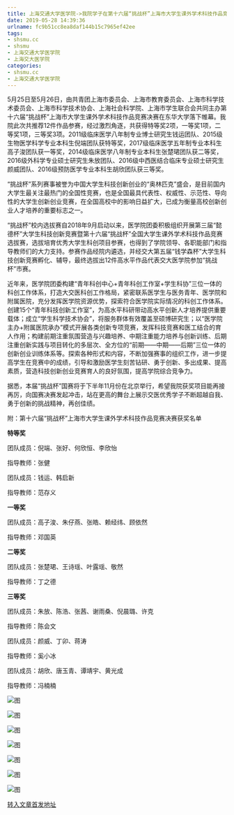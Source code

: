 ```yaml
---
title: 上海交通大学医学院->我院学子在第十六届“挑战杯”上海市大学生课外学术科技作品竞赛中斩获佳绩 | shsmu.cc
date: 2019-05-28 14:39:36
urlname: fc9b51cc8ea8daf144b15c7965ef42ee
tags: 
- shsmu.cc
- shsmu
- 上海交通大学医学院
- 上海交大医学院
categories:
- shsmu.cc
- 上海交通大学医学院
---
```



5月25日至5月26日，由共青团上海市委员会、上海市教育委员会、上海市科学技术委员会、上海市科学技术协会、上海社会科学院、上海市学生联合会共同主办第十六届“挑战杯”上海市大学生课外学术科技作品竞赛决赛在东华大学落下帷幕。我院此次共推荐12件作品参赛，经过激烈角逐，共获得特等奖2项，一等奖1项，二等奖1项，三等奖3项。2011级临床医学八年制专业博士研究生钱运团队、2015级生物医学科学专业本科生倪端团队获特等奖，2017级临床医学五年制专业本科生高子浚团队获一等奖，2014级临床医学八年制专业本科生张楚珺团队获二等奖，2016级外科学专业硕士研究生朱放团队、2016级中西医结合临床专业硕士研究生颜威团队、2016级预防医学专业本科生胡欣团队获三等奖。

“挑战杯”系列赛事被誉为中国大学生科技创新创业的“奥林匹克”盛会，是目前国内大学生最关注最热门的全国性竞赛，也是全国最具代表性、权威性、示范性、导向性的大学生创新创业竞赛，在全国高校中的影响日益扩大，已成为衡量高校创新创业人才培养的重要标志之一。

“挑战杯”校内选拔赛自2018年9月启动以来，医学院团委积极组织开展第三届“懿德杯”大学生科技创新竞赛暨第十六届“挑战杯”全国大学生课外学术科技作品竞赛选拔赛，选拔培育优秀大学生科创项目参赛，也得到了学院领导、各职能部门和指导教师们的大力支持。参赛作品经院内遴选，并经交大第五届“钱学森杯”大学生科技创新竞赛孵化、辅导，最终选拔出12件高水平作品代表交大医学院参加“挑战杯”市赛。

近年来，医学院团委构建“青年科创中心+青年科创工作室+学生科协”三位一体的科创工作体系，打造大交医科创工作格局，紧密联系医学生与医务青年、医学院和附属医院，充分发挥医学院资源优势，探索符合医学院实际情况的科创工作体系。创建15个“青年科技创新工作室”，为高水平科研带动高水平创新人才培养提供重要载体；成立“学生科学技术协会”，将服务群体有效覆盖至硕博研究生；以“医学院主办+附属医院承办”模式开展各类创新专项竞赛，发挥科技竞赛和医工结合的育人作用；构建前期注重氛围营造与兴趣培养、中期注重能力培养与创新训练、后期注重创新实践与项目转化的多层次、全方位的“前期——中期——后期”三位一体的创新创业训练体系等。探索各种形式和内容，不断加强赛事的组织工作，进一步提高学生在竞赛中的成绩，引导和激励医学生刻苦钻研、勇于创新、多出成果、提高素质，营造科技创新创业竞赛育人的良好氛围，提高学院综合竞争力。

据悉，本届“挑战杯”国赛将于下半年11月份在北京举行，希望我院获奖项目能再接再厉，向国赛决赛发起冲击，站在更高的舞台上展示交医优秀学子不断超越自我、勇于创新的挑战精神，再创佳绩。

附：第十六届“挑战杯”上海市大学生课外学术科技作品竞赛决赛获奖名单

**特等奖**

团队成员：倪端、张好、何欣恒、李欣怡

指导教师：张健

团队成员：钱运、韩启新

指导教师：范存义

**一等奖**

团队成员：高子浚、朱仔燕、张皓、赖经纬、顾依然

指导教师：邓国英

**二等奖**

团队成员：张楚珺、王诗瑶、叶露瑶、敬然

指导教师：丁之德

**三等奖**

团队成员：朱放、陈浩、张茜、谢雨桑、倪晨璐、许克

指导教师：陈会文

团队成员：颜威、丁卯、蒋涛

指导教师：奚小冰

团队成员：胡欣、唐玉青、谭靖宇、黄光成

指导教师：冯楠楠



![图](https://www.shsmu.edu.cn/__local/E/1A/0A/A31FBD26A3D597B071CFE4B9BD1_E4E64586_20F26.png)

![图](https://www.shsmu.edu.cn/__local/0/78/F6/CE18E7206298E4173EE13CFEAB1_08F72697_15A43.png)

![图](https://www.shsmu.edu.cn/__local/1/F7/69/61831C6E9822BA5F509E747800B_9DF11C17_17442.png)

![图](https://www.shsmu.edu.cn/__local/B/76/13/3E21882CA824CD6837642B38BC3_C6ECC548_1E72C.jpg)

![图](https://www.shsmu.edu.cn/__local/B/03/38/AFA59D35E5275167108E778328A_F1CEECD9_1D815.jpg)

![图](https://www.shsmu.edu.cn/__local/A/B6/1E/E86D39D57F1AE6A620CD6681422_AEDBB541_1705E.jpg)

![图](https://www.shsmu.edu.cn/__local/9/01/B3/12B7867287FB3C647BB92F2F330_7B34D5BA_1D1FB.png)

[转入文章首发地址](https://www.shsmu.edu.cn/news/info/1002/16509.htm)